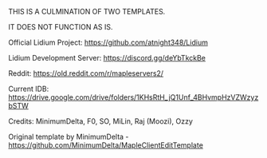THIS IS A CULMINATION OF TWO TEMPLATES.

IT DOES NOT FUNCTION AS IS.

Official Lidium Project: https://github.com/atnight348/Lidium

Lidium Development Server: https://discord.gg/deYbTkckBe

Reddit: https://old.reddit.com/r/mapleservers2/

Current IDB: https://drive.google.com/drive/folders/1KHsRtH_jQ1Unf_4BHvmpHzVZWzyzbSTW


Credits: MinimumDelta, F0, SO, MiLin, Raj (Moozi), Ozzy

Original template by MinimumDelta -  https://github.com/MinimumDelta/MapleClientEditTemplate
